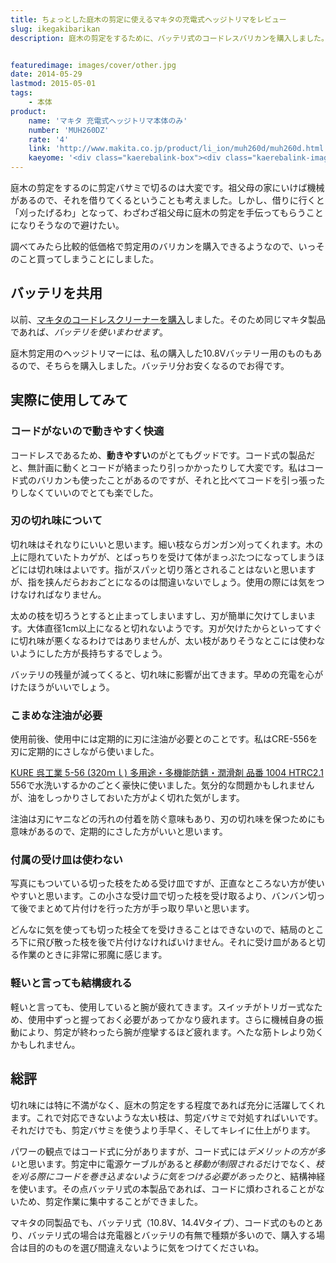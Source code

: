 ```yaml
---
title: ちょっとした庭木の剪定に使えるマキタの充電式ヘッジトリマをレビュー
slug: ikegakibarikan
description: 庭木の剪定をするために、バッテリ式のコードレスバリカンを購入しました。電源コードに煩わされることがないのため、作業に集中できていい感じでした。他のマキタ製品とバッテリを使い回しできるのも魅力です。


featuredimage: images/cover/other.jpg
date: 2014-05-29
lastmod: 2015-05-01
tags: 
    - 本体
product:
    name: 'マキタ 充電式ヘッジトリマ本体のみ'
    number: 'MUH260DZ'
    rate: '4'
    link: 'http://www.makita.co.jp/product/li_ion/muh260d/muh260d.html'
    kaeyome: '<div class="kaerebalink-box"><div class="kaerebalink-image"><a href="http://www.amazon.co.jp/exec/obidos/ASIN/B003I862BM/illusionspace-22/ref=nosim/" rel="nofollow" target="_blank"><img src="http://ecx.images-amazon.com/images/I/31k3q1qdkuL._SL160_.jpg" style="border: none;" /></a></div><div class="kaerebalink-info"><div class="kaerebalink-name"><a href="http://www.amazon.co.jp/exec/obidos/ASIN/B003I862BM/illusionspace-22/ref=nosim/" rel="nofollow" target="_blank">マキタ 充電式ヘッジトリマ本体のみ MUH260DZ</a><div class="kaerebalink-powered-date">posted with <a href="http://kaereba.com" rel="nofollow" target="_blank">カエレバ</a></div></div><div class="kaerebalink-detail"> マキタ     </div><div class="kaerebalink-link1"><div class="shoplinkamazon"><a href="http://www.amazon.co.jp/gp/search?keywords=MUH260DZ&__mk_ja_JP=%83J%83%5E%83J%83i&tag=illusionspace-22" rel="nofollow" target="_blank" title="アマゾン" >Amazonで購入</a></div><div class="shoplinkrakuten"><a href="http://hb.afl.rakuten.co.jp/hgc/0e95387f.f2aef20d.0e953880.25e412bd/?pc=http%3A%2F%2Fsearch.rakuten.co.jp%2Fsearch%2Fmall%2FMUH260DZ%2F-%2Ff.1-p.1-s.1-sf.0-st.A-v.2%3Fx%3D0%26scid%3Daf_ich_link_urltxt%26m%3Dhttp%3A%2F%2Fm.rakuten.co.jp%2F" rel="nofollow" target="_blank" title="楽天市場" >楽天市場で購入</a></div></div></div><div class="booklink-footer" style="clear: left"></div></div>'
---
```


庭木の剪定をするのに剪定バサミで切るのは大変です。祖父母の家にいけば機械があるので、それを借りてくるということも考えました。しかし、借りに行くと「刈ったげるわ」となって、わざわざ祖父母に庭木の剪定を手伝ってもらうことになりそうなので避けたい。

調べてみたら比較的低価格で剪定用のバリカンを購入できるようなので、いっそのこと買ってしまうことにしました。


## バッテリを共用


以前、<a href="https://wantit.gcreate.jp/cl100dw/" title="さっと取り出せる手軽なコードレスクリーナー、マキタCL100DW">マキタのコードレスクリーナーを購入</a>しました。そのため同じマキタ製品であれば、<em>バッテリを使いまわせます</em>。

庭木剪定用のヘッジトリマーには、私の購入した10.8Vバッテリー用のものもあるので、そちらを購入しました。バッテリ分お安くなるのでお得です。


## 実際に使用してみて



### コードがないので動きやすく快適


コードレスであるため、<strong>動きやすい</strong>のがとてもグッドです。コード式の製品だと、無計画に動くとコードが絡まったり引っかかったりして大変です。私はコード式のバリカンも使ったことがあるのですが、それと比べてコードを引っ張ったりしなくていいのでとても楽でした。


### 刃の切れ味について


切れ味はそれなりにいいと思います。細い枝ならガンガン刈ってくれます。木の上に隠れていたトカゲが、とばっちりを受けて体がまっぷたつになってしまうほどには切れ味はよいです。指がスパッと切り落とされることはないと思いますが、指を挟んだらおおごとになるのは間違いないでしょう。使用の際には気をつけなければなりません。

太めの枝を切ろうとすると止まってしまいますし、刃が簡単に欠けてしまいます。大体直径1cm以上になると切れないようです。刃が欠けたからといってすぐに切れ味が悪くなるわけではありませんが、太い枝がありそうなとこには使わないようにした方が長持ちするでしょう。

バッテリの残量が減ってくると、切れ味に影響が出てきます。早めの充電を心がけたほうがいいでしょう。


### こまめな注油が必要


使用前後、使用中には定期的に刃に注油が必要とのことです。私はCRE-556を刃に定期的にさしながら使いました。

<div data-role="amazonjs" data-asin="B000TGHULW" data-locale="JP" data-tmpl="" data-img-size="" class="asin_B000TGHULW_JP_ amazonjs_item"><div class="amazonjs_indicator"><span class="amazonjs_indicator_img"></span><a class="amazonjs_indicator_title" href="#">KURE  呉工業  5-56 (320ｍｌ) 多用途・多機能防錆・潤滑剤  品番  1004 HTRC2.1</a><span class="amazonjs_indicator_footer"></span></div></div>
556で水洗いするかのごとく豪快に使いました。気分的な問題かもしれませんが、油をしっかりさしておいた方がよく切れた気がします。

注油は刃にヤニなどの汚れの付着を防ぐ意味もあり、刃の切れ味を保つためにも意味があるので、定期的にさした方がいいと思います。


### 付属の受け皿は使わない


写真にもついている切った枝をためる受け皿ですが、正直なところない方が使いやすいと思います。この小さな受け皿で切った枝を受け取るより、バンバン切って後でまとめて片付けを行った方が手っ取り早いと思います。

どんなに気を使っても切った枝全てを受けきることはできないので、結局のところ下に飛び散った枝を後で片付けなければいけません。それに受け皿があると切る作業のときに非常に邪魔に感じます。


### 軽いと言っても結構疲れる


軽いと言っても、使用していると腕が疲れてきます。スイッチがトリガー式なため、使用中ずっと握っておく必要があってかなり疲れます。さらに機械自身の振動により、剪定が終わったら腕が痙攣するほど疲れます。へたな筋トレより効くかもしれません。


## 総評


切れ味には特に不満がなく、庭木の剪定をする程度であれば充分に活躍してくれます。これで対応できないような太い枝は、剪定バサミで対処すればいいです。それだけでも、剪定バサミを使うより手早く、そしてキレイに仕上がります。

パワーの観点ではコード式に分がありますが、コード式には<em>デメリットの方が多い</em>と思います。剪定中に電源ケーブルがあると<em>移動が制限される</em>だけでなく、<em>枝を刈る際にコードを巻き込まないように気をつける必要があったり</em>と、結構神経を使います。その点バッテリ式の本製品であれば、コードに煩わされることがないため、剪定作業に集中することができました。

マキタの同製品でも、バッテリ式（10.8V、14.4Vタイプ）、コード式のものとあり、バッテリ式の場合は充電器とバッテリの有無で種類が多いので、購入する場合は目的のものを選び間違えないように気をつけてくださいね。


  